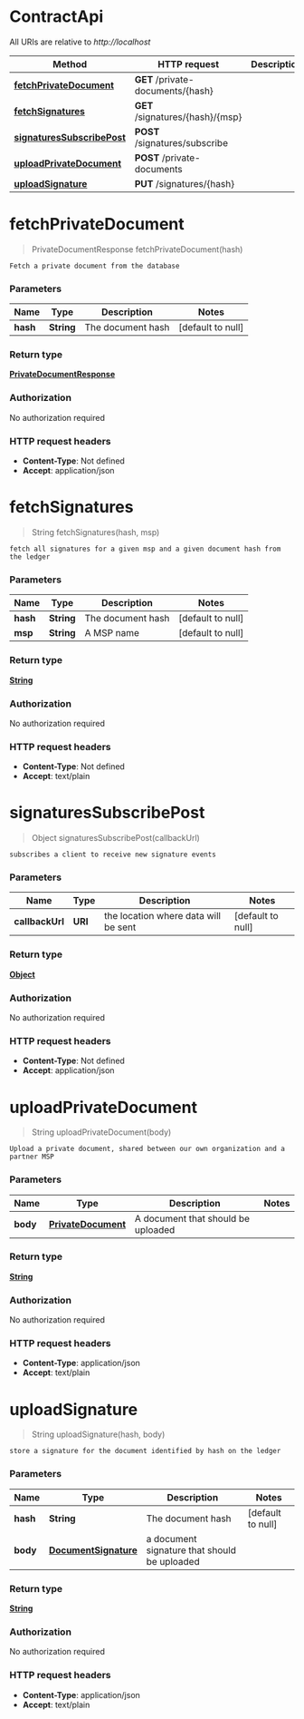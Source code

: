 # ContractApi

All URIs are relative to *http://localhost*

Method | HTTP request | Description
------------- | ------------- | -------------
[**fetchPrivateDocument**](ContractApi.md#fetchPrivateDocument) | **GET** /private-documents/{hash} | 
[**fetchSignatures**](ContractApi.md#fetchSignatures) | **GET** /signatures/{hash}/{msp} | 
[**signaturesSubscribePost**](ContractApi.md#signaturesSubscribePost) | **POST** /signatures/subscribe | 
[**uploadPrivateDocument**](ContractApi.md#uploadPrivateDocument) | **POST** /private-documents | 
[**uploadSignature**](ContractApi.md#uploadSignature) | **PUT** /signatures/{hash} | 


<a name="fetchPrivateDocument"></a>
# **fetchPrivateDocument**
> PrivateDocumentResponse fetchPrivateDocument(hash)



    Fetch a private document from the database

### Parameters

Name | Type | Description  | Notes
------------- | ------------- | ------------- | -------------
 **hash** | **String**| The document hash | [default to null]

### Return type

[**PrivateDocumentResponse**](../Models/PrivateDocumentResponse.md)

### Authorization

No authorization required

### HTTP request headers

- **Content-Type**: Not defined
- **Accept**: application/json

<a name="fetchSignatures"></a>
# **fetchSignatures**
> String fetchSignatures(hash, msp)



    fetch all signatures for a given msp and a given document hash from the ledger

### Parameters

Name | Type | Description  | Notes
------------- | ------------- | ------------- | -------------
 **hash** | **String**| The document hash | [default to null]
 **msp** | **String**| A MSP name | [default to null]

### Return type

[**String**](../Models/string.md)

### Authorization

No authorization required

### HTTP request headers

- **Content-Type**: Not defined
- **Accept**: text/plain

<a name="signaturesSubscribePost"></a>
# **signaturesSubscribePost**
> Object signaturesSubscribePost(callbackUrl)



    subscribes a client to receive new signature events

### Parameters

Name | Type | Description  | Notes
------------- | ------------- | ------------- | -------------
 **callbackUrl** | **URI**| the location where data will be sent | [default to null]

### Return type

[**Object**](../Models/object.md)

### Authorization

No authorization required

### HTTP request headers

- **Content-Type**: Not defined
- **Accept**: application/json

<a name="uploadPrivateDocument"></a>
# **uploadPrivateDocument**
> String uploadPrivateDocument(body)



    Upload a private document, shared between our own organization and a partner MSP

### Parameters

Name | Type | Description  | Notes
------------- | ------------- | ------------- | -------------
 **body** | [**PrivateDocument**](../Models/PrivateDocument.md)| A document that should be uploaded |

### Return type

[**String**](../Models/string.md)

### Authorization

No authorization required

### HTTP request headers

- **Content-Type**: application/json
- **Accept**: text/plain

<a name="uploadSignature"></a>
# **uploadSignature**
> String uploadSignature(hash, body)



    store a signature for the document identified by hash on the ledger

### Parameters

Name | Type | Description  | Notes
------------- | ------------- | ------------- | -------------
 **hash** | **String**| The document hash | [default to null]
 **body** | [**DocumentSignature**](../Models/DocumentSignature.md)| a document signature that should be uploaded |

### Return type

[**String**](../Models/string.md)

### Authorization

No authorization required

### HTTP request headers

- **Content-Type**: application/json
- **Accept**: text/plain

